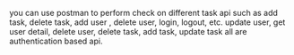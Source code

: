 you can use postman to perform check on different task api such as add task, delete task, add user , delete user, login, logout, etc.
update user, get user detail, delete user, delete task, add task, update task all are authentication based api.
